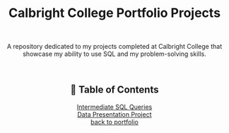 <h1 align= "center">Calbright College Portfolio Projects</h1>

<br><p align='center'>
A repository dedicated to my projects completed at Calbright College that showcase my ability to use SQL and my problem-solving skills.
</p>

<br><h2 align='center'>🧭 Table of Contents</h2>
<p align='center'>
  <a href="https://github.com/miyahj/Calbright-College-Portfolio-Projects/tree/main/Intermediate%20SQL%20Queries">Intermediate SQL Queries</a>
  <br><a href="https://github.com/miyahj/Calbright-College-Portfolio-Projects/tree/main/Data%20Presentation">Data Presentation Project</a>
  <br><a href='https://github.com/miyahj/Portfolio/tree/main'>back to portfolio</a>
</p>
